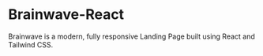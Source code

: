 # Brainwave-React
Brainwave is a modern, fully responsive Landing Page built using React and Tailwind CSS.

